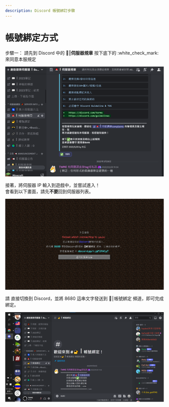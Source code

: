 ```yaml
---
description: Discord 帳號綁訂步驟
---
```


# 帳號綁定方式

步驟一： 請先到 Discord 中的 **🚨⎮伺服器規章** 按下底下的 :white\_check\_mark: 來同意本服規定

![](<../.gitbook/assets/image (1).png>)

接著，將伺服器 IP 輸入到遊戲中，並嘗試進入！\
會看到以下畫面，請先**不要**回到伺服器列表。

![](<../.gitbook/assets/image (2).png>)

請 直接切換到 Discord，並將 8680 這串文字發送到 🔐⎮帳號綁定 頻道，即可完成綁定。

![](../.gitbook/assets/image.png)
